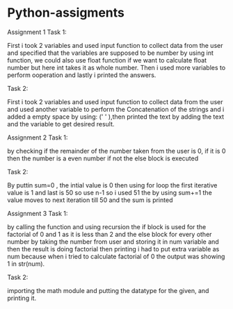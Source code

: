 # Python-assigments
 Assignment 1
Task 1:

First i took 2 variables and used input function to collect data from the user and specified that the variables are supposed to be number by using int function, we could also use float function if we want to calculate float number but here int takes it as whole number. Then i used more variables to perform ooperation and lastly i printed the answers.

Task 2: 

First i took 2 variables and used input function to collect data from the user and used another variable to perform the Concatenation of the strings and i added a empty space by using: (' ' ),then printed the text by adding the text and the variable to get desired result.
 
 Assignment 2
 Task 1:
 
by checking if the remainder of the number taken from the user is 0, if it is 0 then the number is a even number if not the else block is executed

Task 2: 

By puttin sum=0 , the intial value is 0 then using for loop the first iterative value is 1 and last is 50 so use n-1 so i used 51 the by using sum+=1 the value moves to next iteration till 50 and the sum is printed

 Assignment 3
 Task 1:

 by calling the function and using recursion the if block is used for the factorial of 0 and 1 as it is less than 2 and the else block for every other number by taking the number from user and storing it in num variable and then the result is doing factorial then printing i had to put extra variable as num because when i tried to calculate factorial of 0 the output was showing 1 in str(num).

 Task 2:
 
 importing the math module and putting the datatype for the given, and printing it.
 
